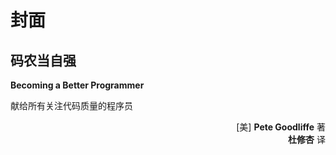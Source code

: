 # 封面

## 码农当自强

**Becoming a Better Programmer**

献给所有关注代码质量的程序员

<p align="right">[美] <b>Pete Goodliffe</b> 著<br/>
<b>杜修杏</b> 译</p>
